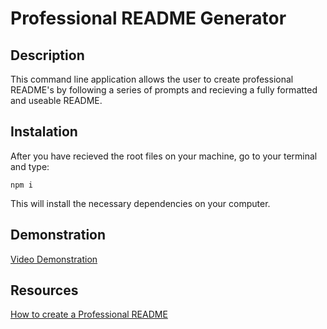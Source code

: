 # Professional README Generator

## Description

This command line application allows the user to create professional README's by following a series of prompts and recieving a fully formatted and useable README.

## Instalation

After you have recieved the root files on your machine, go to your terminal and type:

    npm i 

This will install the necessary dependencies on your computer.

## Demonstration

[Video Demonstration](https://drive.google.com/file/d/1hEOTOn9C6aPwodBDxX4Va4BjMYFv40v4/view?usp=sharing)

## Resources

[How to create a Professional README](https://coding-boot-camp.github.io/full-stack/github/professional-readme-guide)
